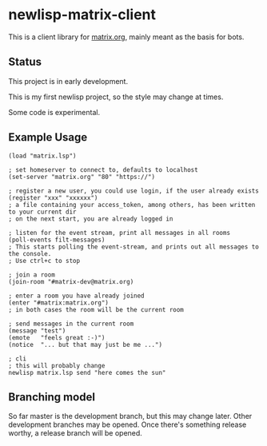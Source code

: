 newlisp-matrix-client
=====================

This is a client library for [matrix.org](http://matrix.org), mainly meant as the basis for bots.

Status
------

This project is in early development.

This is my first newlisp project, so the style may change at times.

Some code is experimental.


Example Usage
-------------
    (load "matrix.lsp")

    ; set homeserver to connect to, defaults to localhost
    (set-server "matrix.org" "80" "https://")

    ; register a new user, you could use login, if the user already exists
    (register "xxx" "xxxxxx")
    ; a file containing your access_token, among others, has been written to your current dir
    ; on the next start, you are already logged in

    ; listen for the event stream, print all messages in all rooms
    (poll-events filt-messages)
    ; This starts polling the event-stream, and prints out all messages to the console.
    ; Use ctrl+c to stop

    ; join a room
    (join-room "#matrix-dev@matrix.org)

    ; enter a room you have already joined
    (enter "#matrix:matrix.org")
    ; in both cases the room will be the current room

    ; send messages in the current room
    (message "test")
    (emote   "feels great :-)")
    (notice  "... but that may just be me ...")

    ; cli
    ; this will probably change
    newlisp matrix.lsp send "here comes the sun"




Branching model
---------------

So far master is the development branch, but this may change later.
Other development branches may be opened.
Once there's something release worthy, a release branch will be opened.

